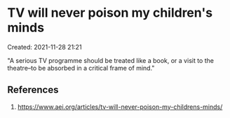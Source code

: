 # TV will never poison my children's minds
Created: 2021-11-28 21:21


"A serious TV programme should be treated like a book, or a visit to the theatre–to be absorbed in a critical frame of mind."




## References
1. https://www.aei.org/articles/tv-will-never-poison-my-childrens-minds/